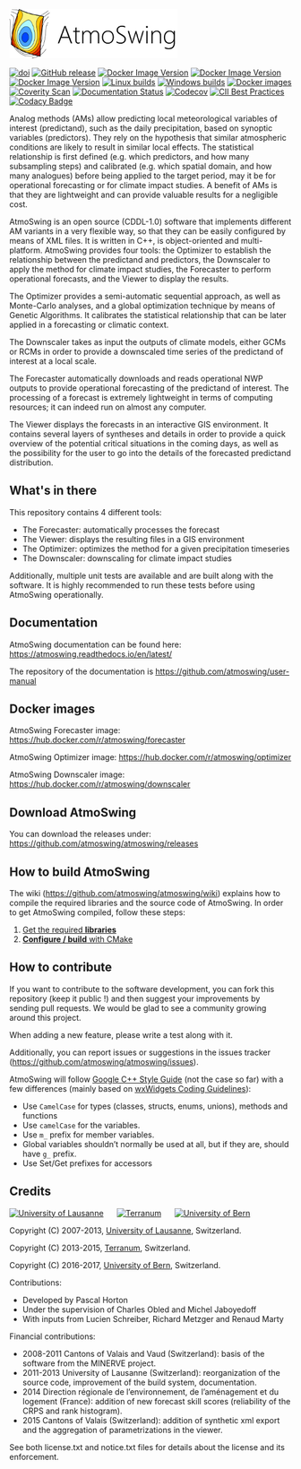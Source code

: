 [![AtmoSwing](https://raw.githubusercontent.com/atmoswing/atmoswing/master/art/logo/logo.png)](http://www.atmoswing.org)

[![doi](https://zenodo.org/badge/95885904.svg)](https://zenodo.org/badge/latestdoi/95885904)
[![GitHub release](https://img.shields.io/github/v/release/atmoswing/atmoswing)](https://github.com/atmoswing/atmoswing/releases)
[![Docker Image Version](https://img.shields.io/docker/v/atmoswing/forecaster?label=docker%20forecaster)](https://hub.docker.com/r/atmoswing/forecaster)
[![Docker Image Version](https://img.shields.io/docker/v/atmoswing/optimizer?label=docker%20optimizer)](https://hub.docker.com/r/atmoswing/optimizer)
[![Docker Image Version](https://img.shields.io/docker/v/atmoswing/downscaler?label=docker%20downscaler)](https://hub.docker.com/r/atmoswing/downscaler)
[![Linux builds](https://github.com/atmoswing/atmoswing/actions/workflows/linux-builds.yml/badge.svg)](https://github.com/atmoswing/atmoswing/actions/workflows/linux-builds.yml)
[![Windows builds](https://github.com/atmoswing/atmoswing/actions/workflows/windows-builds.yml/badge.svg)](https://github.com/atmoswing/atmoswing/actions/workflows/windows-builds.yml)
[![Docker images](https://github.com/atmoswing/atmoswing/actions/workflows/docker-images.yml/badge.svg)](https://github.com/atmoswing/atmoswing/actions/workflows/docker-images.yml)
[![Coverity Scan](https://img.shields.io/coverity/scan/13133)](https://scan.coverity.com/projects/atmoswing-atmoswing)
[![Documentation Status](https://readthedocs.org/projects/atmoswing/badge/?version=latest)](https://atmoswing.readthedocs.io/en/latest/?badge=latest)
[![Codecov](https://img.shields.io/codecov/c/github/atmoswing/atmoswing)](https://codecov.io/gh/atmoswing/atmoswing)
[![CII Best Practices](https://bestpractices.coreinfrastructure.org/projects/1107/badge)](https://bestpractices.coreinfrastructure.org/projects/1107)
[![Codacy Badge](https://app.codacy.com/project/badge/Grade/87f76e2cfa7f4e2280d37c824df843f1)](https://www.codacy.com/gh/atmoswing/atmoswing/dashboard?utm_source=github.com&amp;utm_medium=referral&amp;utm_content=atmoswing/atmoswing&amp;utm_campaign=Badge_Grade)

Analog methods (AMs) allow predicting local meteorological variables of interest (predictand), such as the daily precipitation, based on synoptic variables (predictors). They rely on the hypothesis that similar atmospheric conditions are likely to result in similar local effects. The statistical relationship is first defined (e.g. which predictors, and how many subsampling steps) and calibrated (e.g. which spatial domain, and how many analogues) before being applied to the target period, may it be for operational forecasting or for climate impact studies. A benefit of AMs is that they are lightweight and can provide valuable results for a negligible cost.

AtmoSwing is an open source (CDDL-1.0) software that implements different AM variants in a very flexible way, so that they can be easily configured by means of XML files. It is written in C++, is object-oriented and multi-platform. AtmoSwing provides four tools: the Optimizer to establish the relationship between the predictand and predictors, the Downscaler to apply the method for climate impact studies, the Forecaster to perform operational forecasts, and the Viewer to display the results. 

The Optimizer provides a semi-automatic sequential approach, as well as Monte-Carlo analyses, and a global optimization technique by means of Genetic Algorithms. It calibrates the statistical relationship that can be later applied in a forecasting or climatic context.

The Downscaler takes as input the outputs of climate models, either GCMs or RCMs in order to provide a downscaled time series of the predictand of interest at a local scale.

The Forecaster automatically downloads and reads operational NWP outputs to provide operational forecasting of the predictand of interest. The processing of a forecast is extremely lightweight in terms of computing resources; it can indeed run on almost any computer.

The Viewer displays the forecasts in an interactive GIS environment. It contains several layers of syntheses and details in order to provide a quick overview of the potential critical situations in the coming days, as well as the possibility for the user to go into the details of the forecasted predictand distribution.

## What's in there ##

This repository contains 4 different tools:

*   The Forecaster: automatically processes the forecast
*   The Viewer: displays the resulting files in a GIS environment
*   The Optimizer: optimizes the method for a given precipitation timeseries
*   The Downscaler: downscaling for climate impact studies

Additionally, multiple unit tests are available and are built along with the software. It is highly recommended to run these tests before using AtmoSwing operationally.

## Documentation ##

AtmoSwing documentation can be found here: https://atmoswing.readthedocs.io/en/latest/

The repository of the documentation is https://github.com/atmoswing/user-manual

## Docker images ##

AtmoSwing Forecaster image: https://hub.docker.com/r/atmoswing/forecaster

AtmoSwing Optimizer image: https://hub.docker.com/r/atmoswing/optimizer

AtmoSwing Downscaler image: https://hub.docker.com/r/atmoswing/downscaler

## Download AtmoSwing ##

You can download the releases under: https://github.com/atmoswing/atmoswing/releases

## How to build AtmoSwing ##

The wiki (https://github.com/atmoswing/atmoswing/wiki) explains how to compile the required libraries and the source code of AtmoSwing. In order to get AtmoSwing compiled, follow these steps:

1.  [Get the required **libraries**](https://github.com/atmoswing/atmoswing/wiki/Libraries)
2.  [**Configure / build** with CMake](https://github.com/atmoswing/atmoswing/wiki/Build)

## How to contribute ##

If you want to contribute to the software development, you can fork this repository (keep it public !) and then suggest your improvements by sending pull requests. We would be glad to see a community growing around this project.

When adding a new feature, please write a test along with it.

Additionally, you can report issues or suggestions in the issues tracker (https://github.com/atmoswing/atmoswing/issues).

AtmoSwing will follow [Google C++ Style Guide](https://google.github.io/styleguide/cppguide.html) (not the case so far) with a few differences (mainly based on [wxWidgets Coding Guidelines](https://www.wxwidgets.org/develop/coding-guidelines)):
*   Use ``CamelCase`` for types (classes, structs, enums, unions), methods and functions 
*   Use ``camelCase`` for the variables.
*   Use ``m_`` prefix for member variables.
*   Global variables shouldn’t normally be used at all, but if they are, should have ``g_`` prefix.
*   Use Set/Get prefixes for accessors

## Credits ##

[![University of Lausanne](https://raw.githubusercontent.com/atmoswing/atmoswing/master/art/misc/logo-Unil.png)](http://unil.ch/iste) 
&nbsp;&nbsp;&nbsp;&nbsp;
[![Terranum](https://raw.githubusercontent.com/atmoswing/atmoswing/master/art/misc/logo-Terranum.png)](http://terranum.ch) 
&nbsp;&nbsp;&nbsp;&nbsp;
[![University of Bern](https://raw.githubusercontent.com/atmoswing/atmoswing/master/art/misc/logo-Unibe.png)](http://www.geography.unibe.ch/) 

Copyright (C) 2007-2013, [University of Lausanne](http://unil.ch/iste), Switzerland.

Copyright (C) 2013-2015, [Terranum](http://terranum.ch), Switzerland.

Copyright (C) 2016-2017, [University of Bern](http://www.geography.unibe.ch/), Switzerland.

Contributions:

*   Developed by Pascal Horton
*   Under the supervision of Charles Obled and Michel Jaboyedoff
*   With inputs from Lucien Schreiber, Richard Metzger and Renaud Marty

Financial contributions:

*   2008-2011 Cantons of Valais and Vaud (Switzerland): basis of the software from the MINERVE project.
*   2011-2013 University of Lausanne (Switzerland): reorganization of the source code, improvement of the build system, documentation.
*   2014 Direction régionale de l’environnement, de l’aménagement et du logement (France): addition of new forecast skill scores (reliability of the CRPS and rank histogram).
*   2015 Cantons of Valais (Switzerland): addition of synthetic xml export and the aggregation of parametrizations in the viewer.

See both license.txt and notice.txt files for details about the license and its enforcement.
